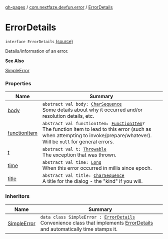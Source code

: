 [gh-pages](../../index.md) / [com.nextfaze.devfun.error](../index.md) / [ErrorDetails](./index.md)

# ErrorDetails

`interface ErrorDetails` [(source)](https://github.com/NextFaze/dev-fun/tree/master/devfun/src/main/java/com/nextfaze/devfun/error/Handler.kt#L24)

Details/information of an error.

**See Also**

[SimpleError](../-simple-error/index.md)

### Properties

| Name | Summary |
|---|---|
| [body](body.md) | `abstract val body: `[`CharSequence`](https://kotlinlang.org/api/latest/jvm/stdlib/kotlin/-char-sequence/index.html)<br>Some details about why it occurred and/or resolution details, etc. |
| [functionItem](function-item.md) | `abstract val functionItem: `[`FunctionItem`](../../com.nextfaze.devfun.core/-function-item/index.md)`?`<br>The function item to lead to this error (such as when attempting to invoke/prepare/whatever). Will be `null` for general errors. |
| [t](t.md) | `abstract val t: `[`Throwable`](https://kotlinlang.org/api/latest/jvm/stdlib/kotlin/-throwable/index.html)<br>The exception that was thrown. |
| [time](time.md) | `abstract val time: `[`Long`](https://kotlinlang.org/api/latest/jvm/stdlib/kotlin/-long/index.html)<br>When this error occurred in millis since epoch. |
| [title](title.md) | `abstract val title: `[`CharSequence`](https://kotlinlang.org/api/latest/jvm/stdlib/kotlin/-char-sequence/index.html)<br>A title for the dialog - the "kind" if you will. |

### Inheritors

| Name | Summary |
|---|---|
| [SimpleError](../-simple-error/index.md) | `data class SimpleError : `[`ErrorDetails`](./index.md)<br>Convenience class that implements [ErrorDetails](./index.md) and automatically time stamps it. |
